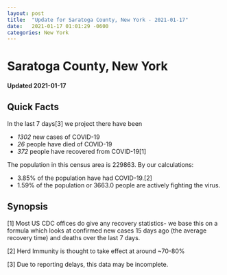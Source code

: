 ```yaml
---
layout: post
title:  "Update for Saratoga County, New York - 2021-01-17"
date:   2021-01-17 01:01:29 -0600
categories: New York
---
```


# Saratoga County, New York
#### Updated 2021-01-17

## Quick Facts

In the last 7 days[3] we project there have been
- *1302* new cases of COVID-19
- *26* people have died of COVID-19
- *372* people have recovered from COVID-19[1]

The population in this census area is 229863. By our calculations:
- 3.85% of the population have had COVID-19.[2]
- 1.59% of the population or 3663.0 people are actively fighting the virus.

## Synopsis




[1] Most US CDC offices do give any recovery statistics- we base this on a formula which looks at confirmed new cases
15 days ago (the average recovery time) and deaths over the last 7 days.

[2] Herd Immunity is thought to take effect at around ~70-80%

[3] Due to reporting delays, this data may be incomplete.
 
    